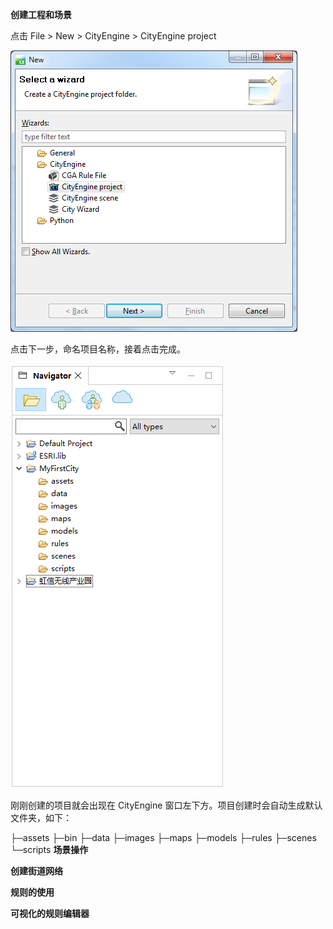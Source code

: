 **创建工程和场景**

点击 File > New > CityEngine > CityEngine project

![](https://github.com/Twanjun/Earth/blob/master/pics/2018122702.png)

点击下一步，命名项目名称，接着点击完成。

![](https://github.com/Twanjun/Earth/blob/master/pics/2018122703.png)

刚刚创建的项目就会出现在 CityEngine 窗口左下方。项目创建时会自动生成默认文件夹，如下：

├─assets
├─bin
├─data
├─images
├─maps
├─models
├─rules
├─scenes
└─scripts
**场景操作**

**创建街道网络**

**规则的使用**

**可视化的规则编辑器**
